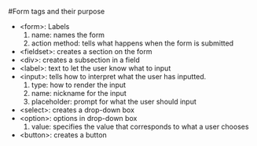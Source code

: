#Form tags and their purpose

* \<form>: Labels
  1. name: names the form
  2. action method: tells what happens when the form is submitted
* \<fieldset>: creates a section on the form
* \<div>: creates a subsection in a field
* \<label>: text to let the user know what to input
* \<input>: tells how to interpret what the user has inputted.
  1. type: how to render the input
  2. name: nickname for the input
  3. placeholder: prompt for what the user should input
* \<select>: creates a drop-down box
* \<option>: options in drop-down box
  1. value: specifies the value that corresponds to what a user chooses
* \<button>: creates a button